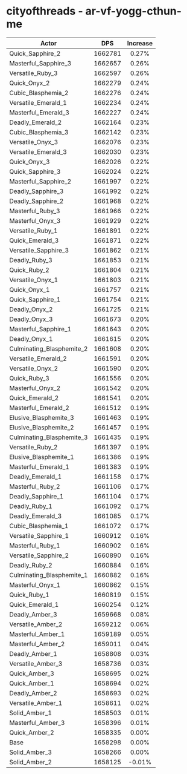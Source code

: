 # cityofthreads - ar-vf-yogg-cthun-me
| Actor | DPS | Increase |
|---|:---:|:---:|
|Quick_Sapphire_2|1662781|0.27%|
|Masterful_Sapphire_3|1662657|0.26%|
|Versatile_Ruby_3|1662597|0.26%|
|Quick_Onyx_2|1662279|0.24%|
|Cubic_Blasphemia_2|1662276|0.24%|
|Versatile_Emerald_1|1662234|0.24%|
|Masterful_Emerald_3|1662227|0.24%|
|Deadly_Emerald_2|1662164|0.23%|
|Cubic_Blasphemia_3|1662142|0.23%|
|Versatile_Onyx_3|1662076|0.23%|
|Versatile_Emerald_3|1662030|0.23%|
|Quick_Onyx_3|1662026|0.22%|
|Quick_Sapphire_3|1662024|0.22%|
|Masterful_Sapphire_2|1661997|0.22%|
|Deadly_Sapphire_3|1661992|0.22%|
|Deadly_Sapphire_2|1661968|0.22%|
|Masterful_Ruby_3|1661966|0.22%|
|Masterful_Onyx_3|1661929|0.22%|
|Versatile_Ruby_1|1661891|0.22%|
|Quick_Emerald_3|1661871|0.22%|
|Versatile_Sapphire_3|1661862|0.21%|
|Deadly_Ruby_3|1661853|0.21%|
|Quick_Ruby_2|1661804|0.21%|
|Versatile_Onyx_1|1661803|0.21%|
|Quick_Onyx_1|1661757|0.21%|
|Quick_Sapphire_1|1661754|0.21%|
|Deadly_Onyx_2|1661725|0.21%|
|Deadly_Onyx_3|1661673|0.20%|
|Masterful_Sapphire_1|1661643|0.20%|
|Deadly_Onyx_1|1661615|0.20%|
|Culminating_Blasphemite_2|1661608|0.20%|
|Versatile_Emerald_2|1661591|0.20%|
|Versatile_Onyx_2|1661590|0.20%|
|Quick_Ruby_3|1661556|0.20%|
|Masterful_Onyx_2|1661542|0.20%|
|Quick_Emerald_2|1661541|0.20%|
|Masterful_Emerald_2|1661512|0.19%|
|Elusive_Blasphemite_3|1661463|0.19%|
|Elusive_Blasphemite_2|1661457|0.19%|
|Culminating_Blasphemite_3|1661435|0.19%|
|Versatile_Ruby_2|1661397|0.19%|
|Elusive_Blasphemite_1|1661386|0.19%|
|Masterful_Emerald_1|1661383|0.19%|
|Deadly_Emerald_1|1661158|0.17%|
|Masterful_Ruby_2|1661106|0.17%|
|Deadly_Sapphire_1|1661104|0.17%|
|Deadly_Ruby_1|1661092|0.17%|
|Deadly_Emerald_3|1661085|0.17%|
|Cubic_Blasphemia_1|1661072|0.17%|
|Versatile_Sapphire_1|1660912|0.16%|
|Masterful_Ruby_1|1660902|0.16%|
|Versatile_Sapphire_2|1660890|0.16%|
|Deadly_Ruby_2|1660884|0.16%|
|Culminating_Blasphemite_1|1660882|0.16%|
|Masterful_Onyx_1|1660862|0.15%|
|Quick_Ruby_1|1660819|0.15%|
|Quick_Emerald_1|1660254|0.12%|
|Deadly_Amber_3|1659668|0.08%|
|Versatile_Amber_2|1659212|0.06%|
|Masterful_Amber_1|1659189|0.05%|
|Masterful_Amber_2|1659011|0.04%|
|Deadly_Amber_1|1658808|0.03%|
|Versatile_Amber_3|1658736|0.03%|
|Quick_Amber_3|1658695|0.02%|
|Quick_Amber_1|1658694|0.02%|
|Deadly_Amber_2|1658693|0.02%|
|Versatile_Amber_1|1658611|0.02%|
|Solid_Amber_1|1658503|0.01%|
|Masterful_Amber_3|1658396|0.01%|
|Quick_Amber_2|1658335|0.00%|
|Base|1658298|0.00%|
|Solid_Amber_3|1658266|0.00%|
|Solid_Amber_2|1658125|-0.01%|
